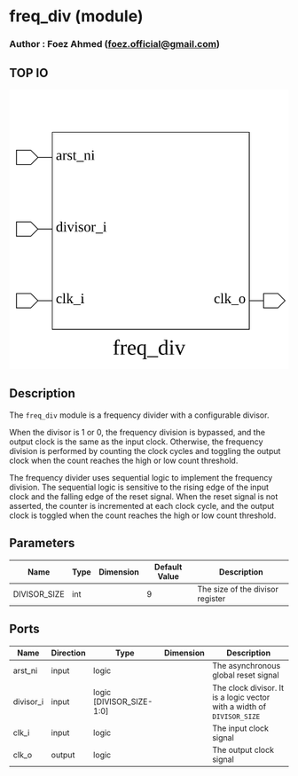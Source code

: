 # freq_div (module)

### Author : Foez Ahmed (foez.official@gmail.com)

## TOP IO
<img src="./freq_div_top.svg">

## Description

The `freq_div` module is a frequency divider with a configurable divisor.

When the divisor is 1 or 0, the frequency division is bypassed, and the output clock is the same as
the input clock. Otherwise, the frequency division is performed by counting the clock cycles and
toggling the output clock when the count reaches the high or low count threshold.

The frequency divider uses sequential logic to implement the frequency division. The sequential
logic is sensitive to the rising edge of the input clock and the falling edge of the reset signal.
When the reset signal is not asserted, the counter is incremented at each clock cycle, and the
output clock is toggled when the count reaches the high or low count threshold.

## Parameters
|Name|Type|Dimension|Default Value|Description|
|-|-|-|-|-|
|DIVISOR_SIZE|int||9|The size of the divisor register|

## Ports
|Name|Direction|Type|Dimension|Description|
|-|-|-|-|-|
|arst_ni|input|logic||The asynchronous global reset signal|
|divisor_i|input|logic [DIVISOR_SIZE-1:0]|| The clock divisor. It is a logic vector with a width of `DIVISOR_SIZE`|
|clk_i|input|logic||The input clock signal|
|clk_o|output|logic||The output clock signal|
